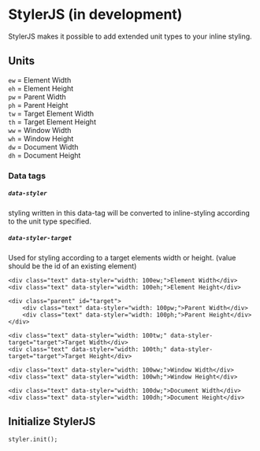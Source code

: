 # StylerJS (in development)
StylerJS makes it possible to add extended unit types to your inline styling.


## Units

`ew` = Element Width  
`eh` = Element Height  
`pw` = Parent Width  
`ph` = Parent Height  
`tw` = Target Element Width  
`th` = Target Element Height  
`ww` = Window Width  
`wh` = Window Height  
`dw` = Document Width  
`dh` = Document Height


### Data tags

##### `data-styler`
styling written in this data-tag will be converted to inline-styling according to the unit type specified.


##### `data-styler-target`
Used for styling according to a target elements width or height. (value should be the id of an existing element)


```
<div class="text" data-styler="width: 100ew;">Element Width</div>
<div class="text" data-styler="width: 100eh;">Element Height</div>
```
```
<div class="parent" id="target">
	<div class="text" data-styler="width: 100pw;">Parent Width</div>
	<div class="text" data-styler="width: 100ph;">Parent Height</div>
</div>
```
```
<div class="text" data-styler="width: 100tw;" data-styler-target="target">Target Width</div>
<div class="text" data-styler="width: 100th;" data-styler-target="target">Target Height</div>
```
```
<div class="text" data-styler="width: 100ww;">Window Width</div>
<div class="text" data-styler="width: 100wh;">Window Height</div>
```
```
<div class="text" data-styler="width: 100dw;">Document Width</div>
<div class="text" data-styler="width: 100dh;">Document Height</div>
```

## Initialize StylerJS

```
styler.init();
```